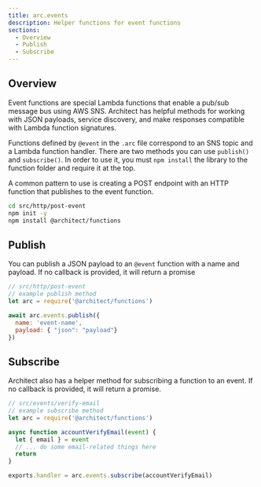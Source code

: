 ```yaml
---
title: arc.events
description: Helper functions for event functions
sections:
  - Overview
  - Publish
  - Subscribe
---
```


## Overview

Event functions are special Lambda functions that enable a pub/sub message bus using AWS SNS. Architect has helpful methods for working with JSON payloads, service discovery, and make responses compatible with Lambda function signatures.

Functions defined by `@event` in the `.arc` file correspond to an SNS topic and a Lambda function handler. There are two methods you can use `publish()` and `subscribe()`. In order to use it, you must `npm install` the library to the function folder and require it at the top. 

A common pattern to use is creating a POST endpoint with an HTTP function that publishes to the event function.

```bash
cd src/http/post-event
npm init -y
npm install @architect/functions
```

## Publish

You can publish a JSON payload to an `@event` function with a name and payload. If no callback is provided, it will return a promise

```js
// src/http/post-event 
// example publish method
let arc = require('@architect/functions')

await arc.events.publish({
  name: 'event-name',
  payload: { "json": "payload"}
})
```


## Subscribe

Architect also has a helper method for subscribing a function to an event. If no callback is provided, it will return a promise.  

```js
// src/events/verify-email
// example subscribe method
let arc = require('@architect/functions')

async function accountVerifyEmail(event) {
  let { email } = event
  // ... do some email-related things here
  return
}

exports.handler = arc.events.subscribe(accountVerifyEmail)
```

